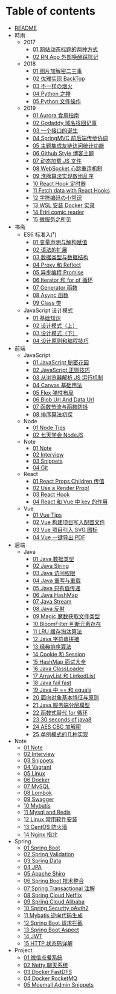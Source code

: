 # Table of contents

- [README](README.md)
- 時雨
  - 2017
    - [01 网站动态标题的两种方式](時雨/2017/01-网站动态标题的两种方式.md)
    - [02 RN App 外部唤醒踩坑记](時雨/2017/02-RN-App-外部唤醒踩坑记.md)
  - 2018
    - [01 图片加解密二三事](時雨/2018/01-图片加解密二三事.md)
    - [02 优雅实现 BackTop](時雨/2018/02-优雅实现-BackTop.md)
    - [03 不一样の烟火](時雨/2018/03-不一样の烟火.md)
    - [04 Python 之禅](時雨/2018/04-Python-之禅.md)
    - [05 Python 文件操作](時雨/2018/05-Python-文件操作.md)
  - 2019
    - [01 Aurora 食用指南](時雨/2019/01-Aurora-食用指南.md)
    - [02 Godaddy 域名找回记事](時雨/2019/02-Godaddy-域名找回记事.md)
    - [03 一个接口的诞生](時雨/2019/03-一个接口的诞生.md)
    - [04 SpringMVC 前后端传参协调](時雨/2019/04-SpringMVC-前后端传参协调.md)
    - [05 主题集成友链访问统计功能](時雨/2019/05-主题集成友链访问统计功能.md)
    - [06 Github Style 博客主题](時雨/2019/06-Github-Style-博客主题.md)
    - [07 动态加载 JS 文件](時雨/2019/07-动态加载-JS-文件.md)
    - [08 WebSocket 心跳重连机制](時雨/2019/08-WebSocket-心跳重连机制.md)
    - [09 洗牌算法实现数组乱序](時雨/2019/09-洗牌算法实现数组乱序.md)
    - [10 React Hook 定时器](時雨/2019/10-React-Hook-定时器.md)
    - [11 Fetch data with React Hooks](時雨/2019/11-Fetch-data-with-React-Hooks.md)
    - [12 字符编码の小常识](時雨/2019/12-字符编码の小常识.md)
    - [13 WSL 安装 Docker 实录](時雨/2019/13-WSL-安装-Docker-实录.md)
    - [14 Eriri comic reader](時雨/2019/14-Eriri-comic-reader.md)
    - [15 微服务之所见](時雨/2019/15-微服务之所见.md)
- 书斋
  - ES6 标准入门
    - [01 变量声明与解构赋值](书斋/ES6-标准入门/01-变量声明与解构赋值.md)
    - [02 语法的扩展](书斋/ES6-标准入门/02-语法的扩展.md)
    - [03 数据类型与数据结构](书斋/ES6-标准入门/03-数据类型与数据结构.md)
    - [04 Proxy 和 Reflect](书斋/ES6-标准入门/04-Proxy-和-Reflect.md)
    - [05 异步编程 Promise](书斋/ES6-标准入门/05-异步编程-Promise.md)
    - [06 Iterator 和 for of 循环](书斋/ES6-标准入门/06-Iterator-和-for-of-循环.md)
    - [07 Generator 函数](书斋/ES6-标准入门/07-Generator-函数.md)
    - [08 Async 函数](书斋/ES6-标准入门/08-Async-函数.md)
    - [09 Class 类](书斋/ES6-标准入门/09-Class-类.md)
  - JavaScript 设计模式
    - [01 基础知识](书斋/JavaScript-设计模式/01-基础知识.md)
    - [02 设计模式（上）](书斋/JavaScript-设计模式/02-设计模式（上）.md)
    - [03 设计模式（下）](书斋/JavaScript-设计模式/03-设计模式（下）.md)
    - [04 设计原则和编程技巧](书斋/JavaScript-设计模式/04-设计原则和编程技巧.md)
- 前端
  - JavaScript
    - [01 JavaScript 秘密花园](前端/JavaScript/01-JavaScript-秘密花园.md)
    - [02 JavaScript 正则技巧](前端/JavaScript/02-JavaScript-正则技巧.md)
    - [03 从浏览器解析 JS 运行机制](前端/JavaScript/03-从浏览器解析-JS-运行机制.md)
    - [04 Canvas 基础用法](前端/JavaScript/04-Canvas-基础用法.md)
    - [05 Flex 弹性布局](前端/JavaScript/05-Flex-弹性布局.md)
    - [06 Blob Url And Data Url](前端/JavaScript/06-Blob-Url-And-Data-Url.md)
    - [07 函数节流与函数防抖](前端/JavaScript/07-函数节流与函数防抖.md)
    - [08 排序算法初探](前端/JavaScript/08-排序算法初探.md)
  - Node
    - [01 Node Tips](前端/Node/01-Node-Tips.md)
    - [02 七天学会 NodeJS](前端/Node/02-七天学会-NodeJS.md)
  - Note
    - [01 Note](前端/Note/01-Note.md)
    - [02 Interview](前端/Note/02-Interview.md)
    - [03 Snippets](前端/Note/03-Snippets.md)
    - [04 Git](前端/Note/04-Git.md)
  - React
    - [01 React Props Children 传值](前端/React/01-React-Props-Children-传值.md)
    - [02 Use a Render Prop!](前端/React/02-Use-a-Render-Prop!.md)
    - [03 React Hook](前端/React/03-React-Hook.md)
    - [04 React 和 Vue 中 key 的作用](前端/React/04-React-和-Vue-中-key-的作用.md)
  - Vue
    - [01 Vue Tips](前端/Vue/01-Vue-Tips.md)
    - [02 Vue 构建项目写入配置文件](前端/Vue/02-Vue-构建项目写入配置文件.md)
    - [03 Vue 项目引入 SVG 图标](前端/Vue/03-Vue-项目引入-SVG-图标.md)
    - [04 Vue 一键导出 PDF](前端/Vue/04-Vue-一键导出-PDF.md)
- 后端
  - Java
    - [01 Java 数据类型](后端/Java/01-Java-数据类型.md)
    - [02 Java String](后端/Java/02-Java-String.md)
    - [03 Java 访问权限](后端/Java/03-Java-访问权限.md)
    - [04 Java 重写与重载](后端/Java/04-Java-重写与重载.md)
    - [05 Java 只有值传递](后端/Java/05-Java-只有值传递.md)
    - [06 Java HashMap](后端/Java/06-Java-HashMap.md)
    - [07 Java Stream](后端/Java/07-Java-Stream.md)
    - [08 Java 反射](后端/Java/08-Java-反射.md)
    - [09 Magic 魔数获取文件类型](后端/Java/09-Magic-魔数获取文件类型.md)
    - [10 BloomFilter 判断元素存在](后端/Java/10-BloomFilter-判断元素存在.md)
    - [11 LRU 缓存淘汰算法](后端/Java/11-LRU-缓存淘汰算法.md)
    - [12 Java 字符串拼接](后端/Java/12-Java-字符串拼接.md)
    - [13 经典排序算法](后端/Java/13-经典排序算法.md)
    - [14 Cookie 和 Session](后端/Java/14-Cookie-和-Session.md)
    - [15 HashMap 面试大全](后端/Java/15-HashMap-面试大全.md)
    - [16 Java ClassLoader](后端/Java/16-Java-ClassLoader.md)
    - [17 ArrayList 和 LinkedList](后端/Java/17-ArrayList-和-LinkedList.md)
    - [18 Java fail fast](后端/Java/18-Java-fail-fast.md)
    - [19 Java 中 == 和 equals](后端/Java/19-Java-中-==-和-equals.md)
    - [20 面向对象基本特征与原则](后端/Java/20-面向对象基本特征与原则.md)
    - [21 Java 服务端分层模型](后端/Java/21-Java-服务端分层模型.md)
    - [22 函数式替代 for 循环](后端/Java/22-函数式替代-for-循环.md)
    - [23 30 seconds of java8](后端/Java/23-30-seconds-of-java8.md)
    - [24 AES CBC 加解密](后端/Java/24-AES-CBC-加解密.md)
    - [25 单例模式的几种实现](后端/Java/25-单例模式的几种实现.md)
- Note
  - [01 Note](后端/Note/01-Note.md)
  - [02 Interview](后端/Note/02-Interview.md)
  - [03 Snippets](后端/Note/03-Snippets.md)
  - [04 Vagrant](后端/Note/04-Vagrant.md)
  - [05 Linux](后端/Note/05-Linux.md)
  - [06 Docker](后端/Note/06-Docker.md)
  - [07 MySQL](后端/Note/07-MySQL.md)
  - [08 Lombok](后端/Note/08-Lombok.md)
  - [09 Swagger](后端/Note/09-Swagger.md)
  - [10 Mybatis](后端/Note/10-Mybatis.md)
  - [11 Mysql and Redis](后端/Note/11-Mysql-and-Redis.md)
  - [12 Linux 常用软件安装](后端/Note/12-Linux-常用软件安装.md)
  - [13 CentOS 防火墙](后端/Note/13-CentOS-防火墙.md)
  - [14 Nginx 指北](后端/Note/14-Nginx-指北.md)
- Spring
  - [01 Spring Boot](后端/Spring/01-Spring-Boot.md)
  - [02 Spring Validation](后端/Spring/02-Spring-Validation.md)
  - [03 Spring Data](后端/Spring/03-Spring-Data.md)
  - [04 JPA](后端/Spring/04-JPA.md)
  - [05 Apache Shiro](后端/Spring/05-Apache-Shiro.md)
  - [06 Spring Boot 技术整合](后端/Spring/06-Spring-Boot-技术整合.md)
  - [07 Spring Transactional 注解](后端/Spring/07-Spring-Transactional-注解.md)
  - [08 Spring Cloud Netflix](后端/Spring/08-Spring-Cloud-Netflix.md)
  - [09 Spring Cloud Alibaba](后端/Spring/09-Spring-Cloud-Alibaba.md)
  - [10 Spring Security oAuth2](后端/Spring/10-Spring-Security-oAuth2.md)
  - [11 Mybatis 逆向代码生成](后端/Spring/11-Mybatis-逆向代码生成.md)
  - [12 Spring Boot 请求拦截](后端/Spring/12-Spring-Boot-请求拦截.md)
  - [13 Spring Boot Aspect](后端/Spring/13-Spring-Boot-Aspect.md)
  - [14 JWT](后端/Spring/14-JWT.md)
  - [15 HTTP 状态码详解](后端/Spring/15-HTTP-状态码详解.md)
- Project
  - [01 微信点餐系统](后端/Project/01-微信点餐系统.md)
  - [02 Netty 聊天系统](后端/Project/02-Netty-聊天系统.md)
  - [03 Docker FastDFS](后端/Project/03-Docker-FastDFS.md)
  - [04 Docker RocketMQ](后端/Project/04-Docker-RocketMQ.md)
  - [05 Moemall Admin Snippets](后端/Project/05-Moemall-Admin-Snippets.md)

